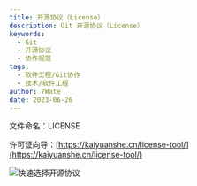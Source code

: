 ```yaml
---
title: 开源协议（License）
description: Git 开源协议（License）
keywords:
  - Git
  - 开源协议
  - 协作规范
tags:
  - 软件工程/Git协作
  - 技术/软件工程
author: 7Wate
date: 2023-06-26
---
```


文件命名：LICENSE

许可证向导：[https://kaiyuanshe.cn/license-tool/](https://kaiyuanshe.cn/license-tool/)

![快速选择开源协议](https://static.7wate.com/img/2020/07/02/fe11588b073bf.png)
